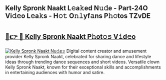 ## Kelly Spronk Naakt L𝚎a𝚔ed N𝚞𝚍e - Part-24O Vi𝚍𝚎o L𝚎a𝚔s - H𝚘𝚝 O𝚗𝚕yf𝚊ns P𝚑𝚘tos TZvDE

# <h2><a href="http://kf2ro4.oniu.top/?m=Kelly+Spronk+Naakt">🔗👉 🔴 Kelly Spronk Naakt P𝚑ot𝚘𝚜 V𝚒d𝚎o</a></h2>

[![Kelly Spronk Naakt Nu𝚍e𝚜](https://i.imgur.com/0qMVB7G.gif)](http://kf2ro4.oniu.top/?m=Kelly+Spronk+Naakt)
Digital content creator and amusement provider Kelly Spronk Naakt, celebrated for sharing dance and lifestyle ideas through trending dance sequences and short videos. Versatile clown Kelly Spronk Naakt, known for their exceptional skills and accomplishments in entertaining audiences with humor and satire.  
